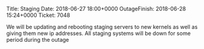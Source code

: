 Title: Staging
Date: 2018-06-27 18:00+0000
OutageFinish: 2018-06-28 15:24+0000
Ticket: 7048

We will be updating and rebooting staging servers to new kernels as well as giving them new ip addresses.
All staging systems will be down for some period during the outage